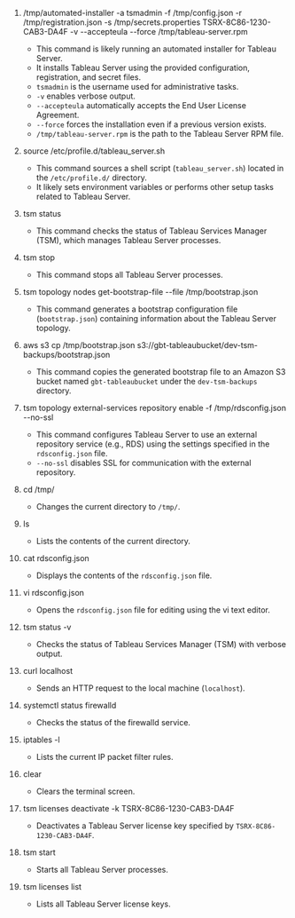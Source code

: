 1. /tmp/automated-installer -a tsmadmin -f /tmp/config.json -r /tmp/registration.json -s /tmp/secrets.properties TSRX-8C86-1230-CAB3-DA4F -v --accepteula --force /tmp/tableau-server.rpm
   - This command is likely running an automated installer for Tableau Server.
   - It installs Tableau Server using the provided configuration, registration, and secret files.
   - `tsmadmin` is the username used for administrative tasks.
   - `-v` enables verbose output.
   - `--accepteula` automatically accepts the End User License Agreement.
   - `--force` forces the installation even if a previous version exists.
   - `/tmp/tableau-server.rpm` is the path to the Tableau Server RPM file.
   
2. source /etc/profile.d/tableau_server.sh
   - This command sources a shell script (`tableau_server.sh`) located in the `/etc/profile.d/` directory.
   - It likely sets environment variables or performs other setup tasks related to Tableau Server.

3. tsm status
   - This command checks the status of Tableau Services Manager (TSM), which manages Tableau Server processes.
   
4. tsm stop
   - This command stops all Tableau Server processes.

5. tsm topology nodes get-bootstrap-file --file /tmp/bootstrap.json
   - This command generates a bootstrap configuration file (`bootstrap.json`) containing information about the Tableau Server topology.
   
6. aws s3 cp /tmp/bootstrap.json s3://gbt-tableaubucket/dev-tsm-backups/bootstrap.json
   - This command copies the generated bootstrap file to an Amazon S3 bucket named `gbt-tableaubucket` under the `dev-tsm-backups` directory.
   
7. tsm topology external-services repository enable -f /tmp/rdsconfig.json --no-ssl
   - This command configures Tableau Server to use an external repository service (e.g., RDS) using the settings specified in the `rdsconfig.json` file.
   - `--no-ssl` disables SSL for communication with the external repository.
   
8. cd /tmp/
   - Changes the current directory to `/tmp/`.
   
9. ls
   - Lists the contents of the current directory.
   
10. cat rdsconfig.json
    - Displays the contents of the `rdsconfig.json` file.
    
11. vi rdsconfig.json
    - Opens the `rdsconfig.json` file for editing using the vi text editor.
    
12. tsm status -v
    - Checks the status of Tableau Services Manager (TSM) with verbose output.
    
13. curl localhost
    - Sends an HTTP request to the local machine (`localhost`).
    
14. systemctl status firewalld
    - Checks the status of the firewalld service.
    
15. iptables -l
    - Lists the current IP packet filter rules.
    
16. clear
    - Clears the terminal screen.
    
17. tsm licenses deactivate -k TSRX-8C86-1230-CAB3-DA4F
    - Deactivates a Tableau Server license key specified by `TSRX-8C86-1230-CAB3-DA4F`.
    
18. tsm start
    - Starts all Tableau Server processes.
    
19. tsm licenses list
    - Lists all Tableau Server license keys.
